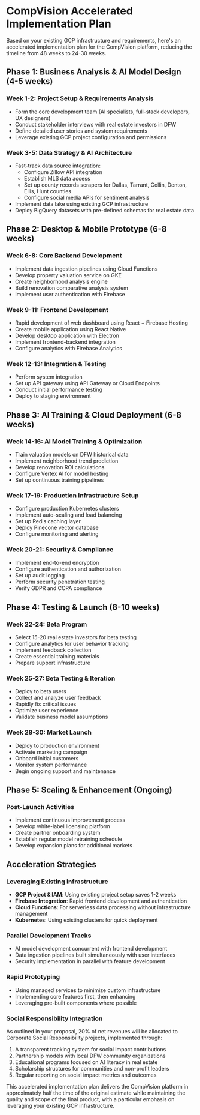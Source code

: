 # CompVision Accelerated Implementation Plan

Based on your existing GCP infrastructure and requirements, here's an accelerated implementation plan for the CompVision platform, reducing the timeline from 48 weeks to 24-30 weeks.

## Phase 1: Business Analysis & AI Model Design (4-5 weeks)

### Week 1-2: Project Setup & Requirements Analysis
- Form the core development team (AI specialists, full-stack developers, UX designers)
- Conduct stakeholder interviews with real estate investors in DFW
- Define detailed user stories and system requirements
- Leverage existing GCP project configuration and permissions

### Week 3-5: Data Strategy & AI Architecture
- Fast-track data source integration:
  - Configure Zillow API integration
  - Establish MLS data access
  - Set up county records scrapers for Dallas, Tarrant, Collin, Denton, Ellis, Hunt counties
  - Configure social media APIs for sentiment analysis
- Implement data lake using existing GCP infrastructure
- Deploy BigQuery datasets with pre-defined schemas for real estate data

## Phase 2: Desktop & Mobile Prototype (6-8 weeks)

### Week 6-8: Core Backend Development
- Implement data ingestion pipelines using Cloud Functions
- Develop property valuation service on GKE
- Create neighborhood analysis engine
- Build renovation comparative analysis system
- Implement user authentication with Firebase

### Week 9-11: Frontend Development
- Rapid development of web dashboard using React + Firebase Hosting
- Create mobile application using React Native
- Develop desktop application with Electron
- Implement frontend-backend integration
- Configure analytics with Firebase Analytics

### Week 12-13: Integration & Testing
- Perform system integration
- Set up API gateway using API Gateway or Cloud Endpoints
- Conduct initial performance testing
- Deploy to staging environment

## Phase 3: AI Training & Cloud Deployment (6-8 weeks)

### Week 14-16: AI Model Training & Optimization
- Train valuation models on DFW historical data
- Implement neighborhood trend prediction
- Develop renovation ROI calculations
- Configure Vertex AI for model hosting
- Set up continuous training pipelines

### Week 17-19: Production Infrastructure Setup
- Configure production Kubernetes clusters
- Implement auto-scaling and load balancing
- Set up Redis caching layer
- Deploy Pinecone vector database
- Configure monitoring and alerting

### Week 20-21: Security & Compliance
- Implement end-to-end encryption
- Configure authentication and authorization
- Set up audit logging
- Perform security penetration testing
- Verify GDPR and CCPA compliance

## Phase 4: Testing & Launch (8-10 weeks)

### Week 22-24: Beta Program
- Select 15-20 real estate investors for beta testing
- Configure analytics for user behavior tracking
- Implement feedback collection
- Create essential training materials
- Prepare support infrastructure

### Week 25-27: Beta Testing & Iteration
- Deploy to beta users
- Collect and analyze user feedback
- Rapidly fix critical issues
- Optimize user experience
- Validate business model assumptions

### Week 28-30: Market Launch
- Deploy to production environment
- Activate marketing campaign
- Onboard initial customers
- Monitor system performance
- Begin ongoing support and maintenance

## Phase 5: Scaling & Enhancement (Ongoing)

### Post-Launch Activities
- Implement continuous improvement process
- Develop white-label licensing platform
- Create partner onboarding system
- Establish regular model retraining schedule
- Develop expansion plans for additional markets

## Acceleration Strategies

### Leveraging Existing Infrastructure
- **GCP Project & IAM**: Using existing project setup saves 1-2 weeks
- **Firebase Integration**: Rapid frontend development and authentication
- **Cloud Functions**: For serverless data processing without infrastructure management
- **Kubernetes**: Using existing clusters for quick deployment

### Parallel Development Tracks
- AI model development concurrent with frontend development
- Data ingestion pipelines built simultaneously with user interfaces
- Security implementation in parallel with feature development

### Rapid Prototyping
- Using managed services to minimize custom infrastructure
- Implementing core features first, then enhancing
- Leveraging pre-built components where possible

### Social Responsibility Integration

As outlined in your proposal, 20% of net revenues will be allocated to Corporate Social Responsibility projects, implemented through:

1. A transparent tracking system for social impact contributions
2. Partnership models with local DFW community organizations
3. Educational programs focused on AI literacy in real estate
4. Scholarship structures for communities and non-profit leaders
5. Regular reporting on social impact metrics and outcomes

This accelerated implementation plan delivers the CompVision platform in approximately half the time of the original estimate while maintaining the quality and scope of the final product, with a particular emphasis on leveraging your existing GCP infrastructure.
